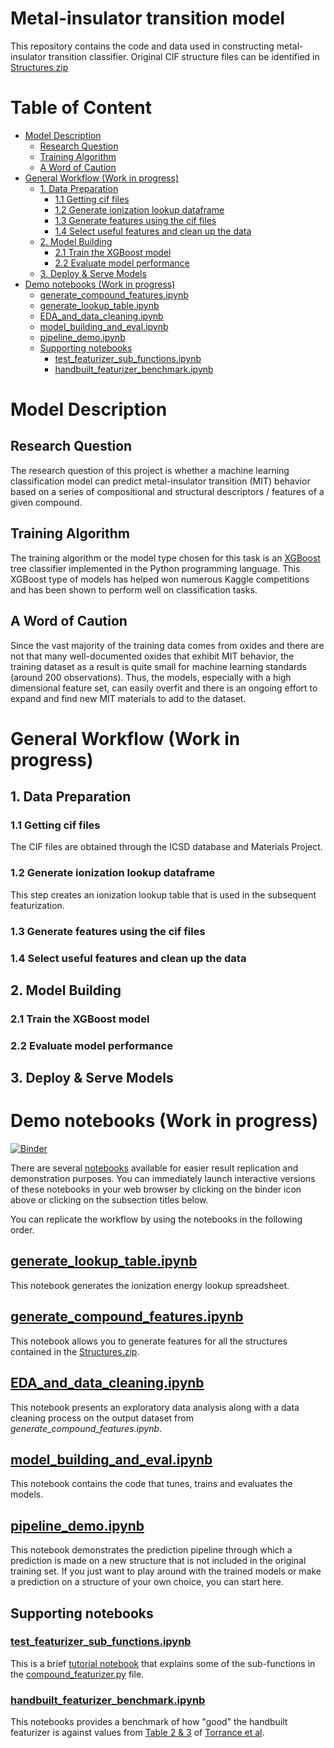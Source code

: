 # Metal-insulator transition model
This repository contains the code and data used in constructing metal-insulator transition classifier. 
Original CIF structure files can be identified in 
[Structures.zip](https://github.com/rpw199912j/mit_model_code/blob/master/data/Structures.zip)

# Table of Content
- [Model Description](https://github.com/rpw199912j/mit_model_code#model-description)
  * [Research Question](https://github.com/rpw199912j/mit_model_code#research-question)
  * [Training Algorithm](https://github.com/rpw199912j/mit_model_code#training-algorithm)
  * [A Word of Caution](https://github.com/rpw199912j/mit_model_code#a-word-of-caution)
- [General Workflow (Work in progress)](https://github.com/rpw199912j/mit_model_code#general-workflow-work-in-progress)
  * [1. Data Preparation](https://github.com/rpw199912j/mit_model_code#1-data-preparation)
    + [1.1 Getting cif files](https://github.com/rpw199912j/mit_model_code#11-getting-cif-files)
    + [1.2 Generate ionization lookup dataframe](https://github.com/rpw199912j/mit_model_code#12-generate-ionization-lookup-dataframe)
    + [1.3 Generate features using the cif files](https://github.com/rpw199912j/mit_model_code#13-generate-features-using-the-cif-files)
    + [1.4 Select useful features and clean up the data](https://github.com/rpw199912j/mit_model_code#14-select-useful-features-and-clean-up-the-data)
  * [2. Model Building](https://github.com/rpw199912j/mit_model_code#2-model-building)
    + [2.1 Train the XGBoost model](https://github.com/rpw199912j/mit_model_code#21-train-the-xgboost-model)
    + [2.2 Evaluate model performance](https://github.com/rpw199912j/mit_model_code#22-evaluate-model-performance)
  * [3. Deploy & Serve Models](https://github.com/rpw199912j/mit_model_code#22-evaluate-model-performance)
- [Demo notebooks (Work in progress)](https://github.com/rpw199912j/mit_model_code#demo-notebooks-work-in-progress)
  * [generate_compound_features.ipynb](https://github.com/rpw199912j/mit_model_code#generate_compound_featuresipynb)
  * [generate_lookup_table.ipynb](https://github.com/rpw199912j/mit_model_code#generate_lookup_tableipynb)
  * [EDA_and_data_cleaning.ipynb](https://github.com/rpw199912j/mit_model_code#EDA_and_data_cleaningipynb)
  * [model_building_and_eval.ipynb](https://github.com/rpw199912j/mit_model_code#model_building_and_evalipynb)
  * [pipeline_demo.ipynb](https://github.com/rpw199912j/mit_model_code#pipeline_demoipynb)
  * [Supporting notebooks](https://github.com/rpw199912j/mit_model_code#supporting-notebooks)
    + [test_featurizer_sub_functions.ipynb](https://github.com/rpw199912j/mit_model_code#test_featurizer_sub_functionsipynb)
    + [handbuilt_featurizer_benchmark.ipynb](https://github.com/rpw199912j/mit_model_code#handbuilt_featurizer_benchmarkipynb)


# Model Description
## Research Question
The research question of this project is whether a machine learning classification model can predict metal-insulator 
transition (MIT) behavior  based on a series of compositional and structural descriptors / features of a given compound.

## Training Algorithm
The training algorithm or the model type chosen for this task is an [XGBoost](https://xgboost.readthedocs.io/en/latest/) 
tree classifier implemented in the Python programming language. This XGBoost type of models has helped won numerous 
Kaggle competitions and has been shown to perform well on classification tasks.

## A Word of Caution
Since the vast majority of the training data comes from oxides and there are not that many well-documented oxides that
exhibit MIT behavior, the training dataset as a result is quite small for machine learning standards
(around 200 observations). Thus, the models, especially with a high dimensional feature set, can easily overfit
and there is an ongoing effort to expand and find new MIT materials to add to the dataset.

# General Workflow (Work in progress)
## 1. Data Preparation
### 1.1 Getting cif files
The CIF files are obtained through the ICSD database and Materials Project.

### 1.2 Generate ionization lookup dataframe
This step creates an ionization lookup table that is used in the subsequent featurization.

### 1.3 Generate features using the cif files

### 1.4 Select useful features and clean up the data

## 2. Model Building
### 2.1 Train the XGBoost model

### 2.2 Evaluate model performance

## 3. Deploy & Serve Models


# Demo notebooks (Work in progress)
[![Binder](https://mybinder.org/badge_logo.svg)](https://mybinder.org/v2/gh/rpw199912j/mit_model_code/master?urlpath=lab/tree/notebooks/)

There are several [notebooks](https://github.com/rpw199912j/mit_model_code/tree/master/notebooks) 
available for easier result replication and demonstration purposes. You can immediately launch interactive versions of these
notebooks in your web browser by clicking on the binder icon above or clicking on the subsection titles below.

You can replicate the workflow by using the notebooks in the following order.
## [generate_lookup_table.ipynb](https://mybinder.org/v2/gh/rpw199912j/mit_model_code/master?urlpath=lab/tree/notebooks/generate_lookup_table.ipynb)
This notebook generates the ionization energy lookup spreadsheet.

## [generate_compound_features.ipynb](https://mybinder.org/v2/gh/rpw199912j/mit_model_code/master?urlpath=lab/tree/notebooks/generate_compound_features.ipynb)
This notebook allows you to generate features for all the structures contained in the [Structures.zip](https://github.com/rpw199912j/mit_model_code/blob/master/data/Structures.zip).


## [EDA_and_data_cleaning.ipynb](https://mybinder.org/v2/gh/rpw199912j/mit_model_code/master?urlpath=lab/tree/notebooks/EDA_and_data_cleaning.ipynb)
This notebook presents an exploratory data analysis along with a data cleaning process on the output dataset from _generate_compound_features.ipynb_.

## [model_building_and_eval.ipynb](https://mybinder.org/v2/gh/rpw199912j/mit_model_code/master?urlpath=lab/tree/notebooks/model_building_and_eval.ipynb)
This notebook contains the code that tunes, trains and evaluates the models.

## [pipeline_demo.ipynb](https://mybinder.org/v2/gh/rpw199912j/mit_model_code/master?urlpath=lab/tree/notebooks/pipeline_demo.ipynb)
This notebook demonstrates the prediction pipeline through which a prediction is made on a new structure that is not
included in the original training set. If you just want to play around with the trained models or make a prediction on 
a structure of your own choice, you can start here.

## Supporting notebooks
### [test_featurizer_sub_functions.ipynb](https://mybinder.org/v2/gh/rpw199912j/mit_model_code/master?urlpath=lab/tree/notebooks/test_featurizer_sub_functions.ipynb)
This is a brief [tutorial 
notebook](https://github.com/rpw199912j/mit_model_code/blob/master/notebooks/test_featurizer_sub_functions.ipynb)
that explains some of the sub-functions in the 
[compound_featurizer.py](https://github.com/rpw199912j/mit_model_code/blob/master/data/compound_featurizer.py)
file.

### [handbuilt_featurizer_benchmark.ipynb](https://mybinder.org/v2/gh/rpw199912j/mit_model_code/master?urlpath=lab/tree/notebooks/handbuilt_featurizer_benchmark.ipynb)
This notebooks provides a benchmark of how "good" the handbuilt featurizer is against values from 
[Table 2 & 3](https://github.com/rpw199912j/mit_model_code/blob/master/data/torrance_tables/torrance_tabulated.xlsx) 
of [Torrance et al](https://www.sciencedirect.com/science/article/abs/pii/0921453491905346).

